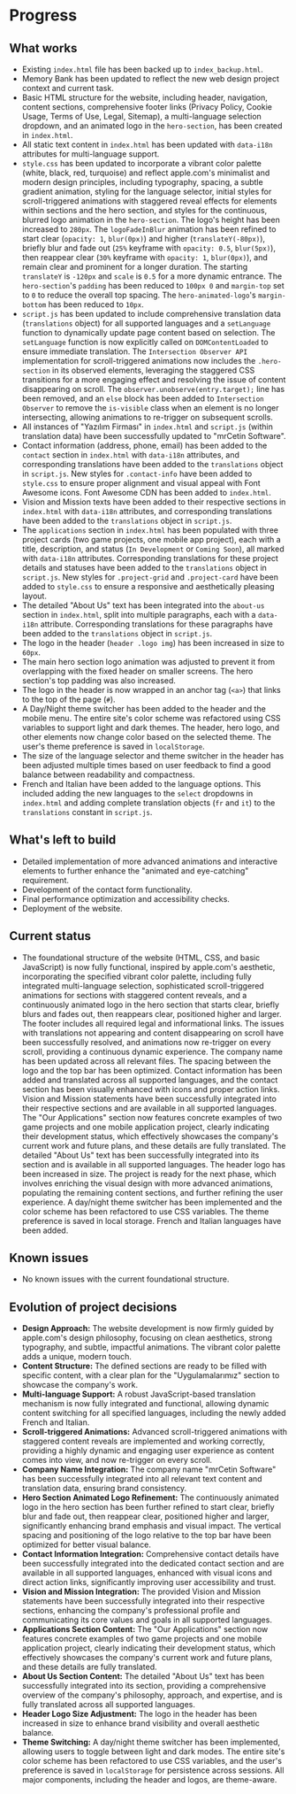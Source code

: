 # Progress

## What works

- Existing `index.html` file has been backed up to `index_backup.html`.
- Memory Bank has been updated to reflect the new web design project context and current task.
- Basic HTML structure for the website, including header, navigation, content sections, comprehensive footer links (Privacy Policy, Cookie Usage, Terms of Use, Legal, Sitemap), a multi-language selection dropdown, and an animated logo in the `hero-section`, has been created in `index.html`.
- All static text content in `index.html` has been updated with `data-i18n` attributes for multi-language support.
- `style.css` has been updated to incorporate a vibrant color palette (white, black, red, turquoise) and reflect apple.com's minimalist and modern design principles, including typography, spacing, a subtle gradient animation, styling for the language selector, initial styles for scroll-triggered animations with staggered reveal effects for elements within sections and the hero section, and styles for the continuous, blurred logo animation in the `hero-section`. The logo's height has been increased to `280px`. The `logoFadeInBlur` animation has been refined to start clear (`opacity: 1`, `blur(0px)`) and higher (`translateY(-80px)`), briefly blur and fade out (`25%` keyframe with `opacity: 0.5`, `blur(5px)`), then reappear clear (`30%` keyframe with `opacity: 1`, `blur(0px)`), and remain clear and prominent for a longer duration. The starting `translateY` is `-120px` and `scale` is `0.5` for a more dynamic entrance. The `hero-section`'s `padding` has been reduced to `100px 0` and `margin-top` set to `0` to reduce the overall top spacing. The `hero-animated-logo`'s `margin-bottom` has been reduced to `10px`.
- `script.js` has been updated to include comprehensive translation data (`translations` object) for all supported languages and a `setLanguage` function to dynamically update page content based on selection. The `setLanguage` function is now explicitly called on `DOMContentLoaded` to ensure immediate translation. The `Intersection Observer API` implementation for scroll-triggered animations now includes the `.hero-section` in its observed elements, leveraging the staggered CSS transitions for a more engaging effect and resolving the issue of content disappearing on scroll. The `observer.unobserve(entry.target);` line has been removed, and an `else` block has been added to `Intersection Observer` to remove the `is-visible` class when an element is no longer intersecting, allowing animations to re-trigger on subsequent scrolls.
- All instances of "Yazılım Firması" in `index.html` and `script.js` (within translation data) have been successfully updated to "mrCetin Software".
- Contact information (address, phone, email) has been added to the `contact` section in `index.html` with `data-i18n` attributes, and corresponding translations have been added to the `translations` object in `script.js`. New styles for `.contact-info` have been added to `style.css` to ensure proper alignment and visual appeal with Font Awesome icons. Font Awesome CDN has been added to `index.html`.
- Vision and Mission texts have been added to their respective sections in `index.html` with `data-i18n` attributes, and corresponding translations have been added to the `translations` object in `script.js`.
- The `applications` section in `index.html` has been populated with three project cards (two game projects, one mobile app project), each with a title, description, and status (`In Development` or `Coming Soon`), all marked with `data-i18n` attributes. Corresponding translations for these project details and statuses have been added to the `translations` object in `script.js`. New styles for `.project-grid` and `.project-card` have been added to `style.css` to ensure a responsive and aesthetically pleasing layout.
- The detailed "About Us" text has been integrated into the `about-us` section in `index.html`, split into multiple paragraphs, each with a `data-i18n` attribute. Corresponding translations for these paragraphs have been added to the `translations` object in `script.js`.
- The logo in the header (`header .logo img`) has been increased in size to `60px`.
- The main hero section logo animation was adjusted to prevent it from overlapping with the fixed header on smaller screens. The hero section's top padding was also increased.
- The logo in the header is now wrapped in an anchor tag (`<a>`) that links to the top of the page (`#`).
- A Day/Night theme switcher has been added to the header and the mobile menu. The entire site's color scheme was refactored using CSS variables to support light and dark themes. The header, hero logo, and other elements now change color based on the selected theme. The user's theme preference is saved in `localStorage`.
- The size of the language selector and theme switcher in the header has been adjusted multiple times based on user feedback to find a good balance between readability and compactness.
- French and Italian have been added to the language options. This included adding the new languages to the `select` dropdowns in `index.html` and adding complete translation objects (`fr` and `it`) to the `translations` constant in `script.js`.

## What's left to build

- Detailed implementation of more advanced animations and interactive elements to further enhance the "animated and eye-catching" requirement.
- Development of the contact form functionality.
- Final performance optimization and accessibility checks.
- Deployment of the website.

## Current status

- The foundational structure of the website (HTML, CSS, and basic JavaScript) is now fully functional, inspired by apple.com's aesthetic, incorporating the specified vibrant color palette, including fully integrated multi-language selection, sophisticated scroll-triggered animations for sections with staggered content reveals, and a continuously animated logo in the hero section that starts clear, briefly blurs and fades out, then reappears clear, positioned higher and larger. The footer includes all required legal and informational links. The issues with translations not appearing and content disappearing on scroll have been successfully resolved, and animations now re-trigger on every scroll, providing a continuous dynamic experience. The company name has been updated across all relevant files. The spacing between the logo and the top bar has been optimized. Contact information has been added and translated across all supported languages, and the contact section has been visually enhanced with icons and proper action links. Vision and Mission statements have been successfully integrated into their respective sections and are available in all supported languages. The "Our Applications" section now features concrete examples of two game projects and one mobile application project, clearly indicating their development status, which effectively showcases the company's current work and future plans, and these details are fully translated. The detailed "About Us" text has been successfully integrated into its section and is available in all supported languages. The header logo has been increased in size. The project is ready for the next phase, which involves enriching the visual design with more advanced animations, populating the remaining content sections, and further refining the user experience. A day/night theme switcher has been implemented and the color scheme has been refactored to use CSS variables. The theme preference is saved in local storage. French and Italian languages have been added.

## Known issues

- No known issues with the current foundational structure.

## Evolution of project decisions

- **Design Approach:** The website development is now firmly guided by apple.com's design philosophy, focusing on clean aesthetics, strong typography, and subtle, impactful animations. The vibrant color palette adds a unique, modern touch.
- **Content Structure:** The defined sections are ready to be filled with specific content, with a clear plan for the "Uygulamalarımız" section to showcase the company's work.
- **Multi-language Support:** A robust JavaScript-based translation mechanism is now fully integrated and functional, allowing dynamic content switching for all specified languages, including the newly added French and Italian.
- **Scroll-triggered Animations:** Advanced scroll-triggered animations with staggered content reveals are implemented and working correctly, providing a highly dynamic and engaging user experience as content comes into view, and now re-trigger on every scroll.
- **Company Name Integration:** The company name "mrCetin Software" has been successfully integrated into all relevant text content and translation data, ensuring brand consistency.
- **Hero Section Animated Logo Refinement:** The continuously animated logo in the hero section has been further refined to start clear, briefly blur and fade out, then reappear clear, positioned higher and larger, significantly enhancing brand emphasis and visual impact. The vertical spacing and positioning of the logo relative to the top bar have been optimized for better visual balance.
- **Contact Information Integration:** Comprehensive contact details have been successfully integrated into the dedicated contact section and are available in all supported languages, enhanced with visual icons and direct action links, significantly improving user accessibility and trust.
- **Vision and Mission Integration:** The provided Vision and Mission statements have been successfully integrated into their respective sections, enhancing the company's professional profile and communicating its core values and goals in all supported languages.
- **Applications Section Content:** The "Our Applications" section now features concrete examples of two game projects and one mobile application project, clearly indicating their development status, which effectively showcases the company's current work and future plans, and these details are fully translated.
- **About Us Section Content:** The detailed "About Us" text has been successfully integrated into its section, providing a comprehensive overview of the company's philosophy, approach, and expertise, and is fully translated across all supported languages.
- **Header Logo Size Adjustment:** The logo in the header has been increased in size to enhance brand visibility and overall aesthetic balance.
- **Theme Switching:** A day/night theme switcher has been implemented, allowing users to toggle between light and dark modes. The entire site's color scheme has been refactored to use CSS variables, and the user's preference is saved in `localStorage` for persistence across sessions. All major components, including the header and logos, are theme-aware.
